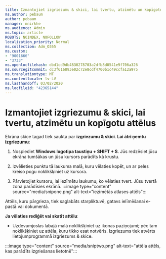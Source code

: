 ```yaml
---
title: Izmantojiet izgriezumu & skici, lai tvertu, atzīmētu un kopīgotu attēlus
ms.author: pebaum
author: pebaum
manager: mnirkhe
ms.audience: Admin
ms.topic: article
ROBOTS: NOINDEX, NOFOLLOW
localization_priority: Normal
ms.collection: Adm_O365
ms.custom:
- "9001666"
- "3733"
ms.openlocfilehash: dbd1cd9db4830278703a2dfb8d0541e9f706a326
ms.sourcegitcommit: dc3f616893e02c72e8cdf4700b1c49ccfa12a975
ms.translationtype: MT
ms.contentlocale: lv-LV
ms.lasthandoff: 03/02/2020
ms.locfileid: "42365144"
---
```

# <a name="use-snip--sketch-to-capture-mark-up-and-share-images"></a>Izmantojiet izgriezumu & skici, lai tvertu, atzīmētu un kopīgotu attēlus

Ekrāna skice tagad tiek saukta par **izgriezumu & skici**. **Lai ātri ņemtu izgriezumu**:

1. Nospiediet **Windows logotipa taustiņu + SHIFT + S**. Jūs redzēsiet jūsu ekrāna tumšākas un jūsu kursors parādīts kā krustu. 

2. Izvēlieties punktu tā laukuma malā, kuru vēlaties kopēt, un ar peles kreiso pogu noklikšķiniet uz kursora. 

3. Pārvietojiet kursoru, lai iezīmētu laukumu, ko vēlaties tvert. Jūsu tvertā zona parādīsies ekrānā.
:::image type="content" source="media/snipone.png" alt-text="iezīmētās atlases attēls":::

Attēls, kuru pārgrieza, tiek saglabāts starpliktuvē, gatavs ielīmēšanai e-pastā vai dokumentā. 

**Ja vēlaties rediģēt vai skatīt attēlu**: 

- Uzdevumjoslas labajā malā noklikšķiniet uz ikonas paziņojumi; pēc tam noklikšķiniet uz attēla, kuru tikko esat notvēris. Izgriezums tiek atvērts lietojumprogrammā izgriezums & skice.

:::image type="content" source="media/sniptwo.png" alt-text="attēla attēls, kas parādīts izgriešanas lietotnē":::